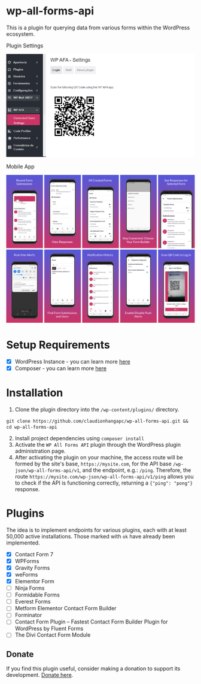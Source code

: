 # wp-all-forms-api
This is a plugin for querying data from various forms within the WordPress ecosystem.

Plugin Settings

![Config](assets/img/screenshot-1.PNG)

Mobile App

![Config](assets/img/screenshot-2.PNG)
# Setup Requirements
- [x] WordPress Instance - you can learn more <a href="https://wordpress.org/support/article/how-to-install-wordpress/">here</a>
- [x] Composer - you can learn more <a href="https://getcomposer.org/doc/00-intro.md">here</a>
# Installation
1. Clone the plugin directory into the `/wp-content/plugins/` directory.
```
git clone https://github.com/claudionhangapc/wp-all-forms-api.git && cd wp-all-forms-api
```
2. Install project dependencies using `composer install`
3. Activate the `WP All Forms API` plugin through the WordPress plugin administration page.
4. After activating the plugin on your machine, the access route will be formed by the site's base, `https://mysite.com`, for the API base `/wp-json/wp-all-forms-api/v1`, and the endpoint, e.g.: `/ping`. Therefore, the route `https://mysite.com/wp-json/wp-all-forms-api/v1/ping` allows you to check if the API is functioning correctly, returning a `{"ping": "pong"}` response.

# Plugins

The idea is to implement endpoints for various plugins, each with at least 50,000 active installations. Those marked with `ok` have already been implemented.
- [x] Contact Form 7
- [x] WPForms
- [x] Gravity Forms
- [x] weForms
- [x] Elementor Form 
- [ ] Ninja Forms
- [ ] Formidable Forms
- [ ] Everest Forms
- [ ] Metform Elementor Contact Form Builder 
- [ ] Forminator
- [ ] Contact Form Plugin – Fastest Contact Form Builder Plugin for WordPress by Fluent Forms
- [ ] The Divi Contact Form Module

## Donate
If you find this plugin useful, consider making a donation to support its development. [Donate here](https://www.paypal.com/donate/?hosted_button_id=PN2UZZWDZ4Y36).
